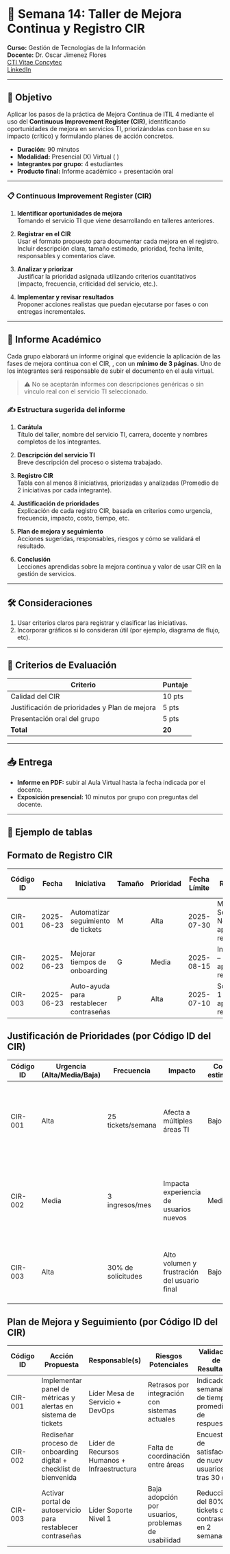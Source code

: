 # 🧩 Semana 14: Taller de Mejora Continua y Registro CIR

**Curso:** Gestión de Tecnologías de la Información  
**Docente:** Dr. Oscar Jimenez Flores  
[CTI Vitae Concytec](https://ctivitae.concytec.gob.pe/appDirectorioCTI/VerDatosInvestigador.do?id_investigador=33398)  
[LinkedIn](https://www.linkedin.com/in/oscar-jimenez-flores/)

---

## 🎯 Objetivo

Aplicar los pasos de la práctica de Mejora Continua de ITIL 4 mediante el uso del **Continuous Improvement Register (CIR)**, identificando oportunidades de mejora en servicios TI, priorizándolas con base en su impacto (crítico) y formulando planes de acción concretos.

- **Duración:** 90 minutos  
- **Modalidad:** Presencial (X)    Virtual ( )  
- **Integrantes por grupo:** 4 estudiantes  
- **Producto final:** Informe académico + presentación oral

---

### 📋 Continuous Improvement Register (CIR)

1. **Identificar oportunidades de mejora**  
   Tomando el servicio TI que viene desarrollando en talleres anteriores.

2. **Registrar en el CIR**  
   Usar el formato propuesto para documentar cada mejora en el registro. Incluir descripción clara, tamaño estimado, prioridad, fecha límite, responsables y comentarios clave.

3. **Analizar y priorizar**  
   Justificar la prioridad asignada utilizando criterios cuantitativos (impacto, frecuencia, criticidad del servicio, etc.).

4. **Implementar y revisar resultados**  
   Proponer acciones realistas que puedan ejecutarse por fases o con entregas incrementales.

---

## 📘 Informe Académico

Cada grupo elaborará un informe original que evidencie la aplicación de las fases de mejora continua con el CIR, , con un **mínimo de 3 páginas**. Uno de los integrantes será responsable de subir el documento en el aula virtual.

> ⚠️ No se aceptarán informes con descripciones genéricas o sin vínculo real con el servicio TI seleccionado.

### ✍️ Estructura sugerida del informe

1. **Carátula**  
   Título del taller, nombre del servicio TI, carrera, docente y nombres completos de los integrantes.

2. **Descripción del servicio TI**  
   Breve descripción del proceso o sistema trabajado.

3. **Registro CIR**  
   Tabla con al menos 8 iniciativas, priorizadas y analizadas (Promedio de 2 iniciativas por cada integrante).

4. **Justificación de prioridades**  
   Explicación de cada registro CIR, basada en criterios como urgencia, frecuencia, impacto, costo, tiempo, etc.

5. **Plan de mejora y seguimiento**  
   Acciones sugeridas, responsables, riesgos y cómo se validará el resultado.

6. **Conclusión**  
   Lecciones aprendidas sobre la mejora continua y valor de usar CIR en la gestión de servicios.

---

## 🛠 Consideraciones

1. Usar criterios claros para registrar y clasificar las iniciativas.  
2. Incorporar gráficos si lo consideran útil (por ejemplo, diagrama de flujo, etc).  

---

## 🧾 Criterios de Evaluación

| Criterio                                           | Puntaje |
|---------------------------------------------------|---------|
| Calidad del CIR | 10 pts  |
| Justificación de prioridades y Plan de mejora         | 5 pts   |
| Presentación oral del grupo                       | 5 pts   |
| **Total**                                         | **20**  |

---

## 📥 Entrega

- **Informe en PDF:** subir al Aula Virtual hasta la fecha indicada por el docente.  
- **Exposición presencial:** 10 minutos por grupo con preguntas del docente.


---

## 📄 Ejemplo de tablas 

## Formato de Registro CIR

| Código ID | Fecha       | Iniciativa                              | Tamaño | Prioridad | Fecha Límite | Equipo Responsable - Nombre                         | Estado/Comentarios               |
|-----------|-------------|------------------------------------------|--------|-----------|---------------|-----------------------------------------------------|----------------------------------|
| CIR-001   | 2025-06-23  | Automatizar seguimiento de tickets       | M      | Alta      | 2025-07-30    | Mesa de Servicio – Nombres y apellidos del responsable | En análisis                      |
| CIR-002   | 2025-06-23  | Mejorar tiempos de onboarding            | G      | Media     | 2025-08-15    | Infraestructura – Nombres y apellidos del responsable | Plan piloto aprobado             |
| CIR-003   | 2025-06-23  | Auto-ayuda para restablecer contraseñas | P      | Alta      | 2025-07-10    | Soporte Nivel 1 – Nombres y apellidos del responsable | Implementación en Sprint 1       |

## Justificación de Prioridades (por Código ID del CIR)

| Código ID | Urgencia (Alta/Media/Baja) | Frecuencia          | Impacto                          | Costo estimado | Tiempo estimado | Justificación resumen                                                                 |
|-----------|-----------------------------|---------------------|----------------------------------|----------------|------------------|----------------------------------------------------------------------------------------|
| CIR-001   | Alta                        | 25 tickets/semana   | Afecta a múltiples áreas TI      | Bajo           | 2 semanas        | Requiere poco esfuerzo y resuelve una fuente recurrente de pérdida de tiempo operativo. |
| CIR-002   | Media                       | 3 ingresos/mes      | Impacta experiencia de usuarios nuevos | Medio          | 4 semanas        | Es importante a mediano plazo, pero no es urgente y depende de múltiples áreas.        |
| CIR-003   | Alta                        | 30% de solicitudes  | Alto volumen y frustración del usuario final | Bajo           | 1 semana         | Fácil de implementar, mejora directa en eficiencia del soporte nivel 1.                |

## Plan de Mejora y Seguimiento (por Código ID del CIR)

| Código ID | Acción Propuesta                                            | Responsable(s)                              | Riesgos Potenciales                                   | Validación de Resultados                                         |
|-----------|-------------------------------------------------------------|---------------------------------------------|------------------------------------------------------|------------------------------------------------------------------|
| CIR-001   | Implementar panel de métricas y alertas en sistema de tickets | Líder Mesa de Servicio + DevOps             | Retrasos por integración con sistemas actuales        | Indicadores semanales de tiempo promedio de respuesta            |
| CIR-002   | Rediseñar proceso de onboarding digital + checklist de bienvenida | Líder de Recursos Humanos + Infraestructura | Falta de coordinación entre áreas                    | Encuesta de satisfacción de nuevos usuarios tras 30 días         |
| CIR-003   | Activar portal de autoservicio para restablecer contraseñas | Líder Soporte Nivel 1                       | Baja adopción por usuarios, problemas de usabilidad   | Reducción del 80% en tickets de contraseña en 2 semanas          |

